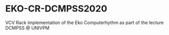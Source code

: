 # EKO-CR-DCMPSS2020
VCV Rack implementation of the Eko Computerhythm as part of the lecture DCMPSS @ UNIVPM
